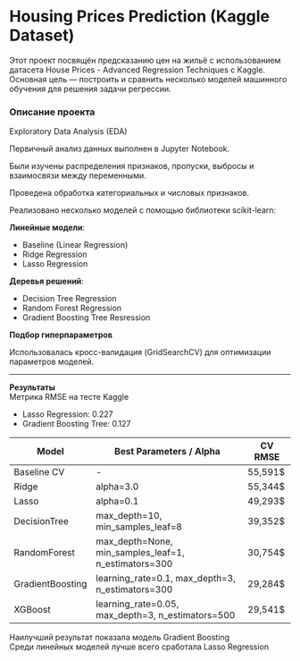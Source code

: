 # Housing Prices Prediction (Kaggle Dataset)

Этот проект посвящён предсказанию цен на жильё с использованием датасета House Prices - Advanced Regression Techniques
 с Kaggle.
Основная цель — построить и сравнить несколько моделей машинного обучения для решения задачи регрессии.

### Описание проекта

Exploratory Data Analysis (EDA)

Первичный анализ данных выполнен в Jupyter Notebook.

Были изучены распределения признаков, пропуски, выбросы и взаимосвязи между переменными.

Проведена обработка категориальных и числовых признаков.

Реализовано несколько моделей с помощью библиотеки scikit-learn:

**Линейные модели**:

- Baseline (Linear Regression)
- Ridge Regression
- Lasso Regression

**Деревья решений**:

- Decision Tree Regression 
- Random Forest Regression
- Gradient Boosting Tree Resression

**Подбор гиперпараметров**

Использовалась кросс-валидация (GridSearchCV) для оптимизации параметров моделей.

---

**Результаты**  
Метрика RMSE на тесте Kaggle
- Lasso Regression: 0.227
- Gradient Boosting Tree: 0.127


| Model            | Best Parameters / Alpha                                      | CV RMSE |
|------------------|---------------------------------------------------------------|---------|
| Baseline CV      | -                                                             | 55,591$ |
| Ridge            | alpha=3.0                                                    | 55,344$ |
| Lasso            | alpha=0.1                                                    | 49,293$ |
| DecisionTree     | max_depth=10, min_samples_leaf=8                             | 39,352$ |
| RandomForest     | max_depth=None, min_samples_leaf=1, n_estimators=300         | 30,754$ |
| GradientBoosting | learning_rate=0.1, max_depth=3, n_estimators=300            | 29,284$ |
| XGBoost          | learning_rate=0.05, max_depth=3, n_estimators=500           | 29,541$ |

Наилучший результат показала модель Gradient Boosting  
Среди линейных моделей лучше всего сработала Lasso Regression